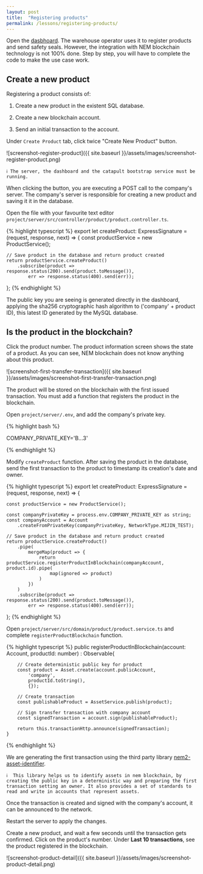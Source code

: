 ```yaml
---
layout: post
title:  "Registering products"
permalink: /lessons/registering-products/
---
```


Open the [dasbhoard](http://localhost:4200). The warehouse operator uses it to register products and send safety seals. However, the integration with NEM blockchain technology is not 100% done. Step by step, you will have to complete the code to make the use case work.


## Create a new product

Registering a product consists of:

1) Create a new product in the existent SQL database.

2) Create a new blockchain account.

3) Send an initial transaction to the account.

Under ``Create Product`` tab, click twice "Create New Product" button.

![screenshot-register-product]({{ site.baseurl }}/assets/images/screenshot-register-product.png)

    ℹ️ The server, the dashboard and the catapult bootstrap service must be running.

When clicking the button, you are executing a POST call to the company's server. The company's server is responsible for creating a new product and saving it it in the database.

Open the file with your favourite text editor ``project/server/src/controller/product/product.controller.ts``.

{% highlight typescript %}
export let createProduct: ExpressSignature = (request, response, next) => {
    const productService = new ProductService();

    // Save product in the database and return product created
    return productService.createProduct()
        .subscribe(product => response.status(200).send(product.toMessage()),
            err => response.status(400).send(err));
};
{% endhighlight %}

The public key you are seeing is generated directly in the dashboard, applying the sha256 cryptographic hash algorithm to ('company' +  product ID), this latest ID generated by the MySQL database. 

## Is the product in the blockchain? 

Click the product number. The product information screen shows the state of a product. As you can see, NEM blockchain does not know anything about this product. 

![screenshot-first-transfer-transaction]({{ site.baseurl }}/assets/images/screenshot-first-transfer-transaction.png)

The product will be stored on the blockchain with the first issued transaction. You must add a function that registers the product in the blockchain.

 Open ``project/server/.env``, and add the company's private key.

{% highlight bash %}

COMPANY_PRIVATE_KEY='B...3'

{% endhighlight %}

Modify ``createProduct`` function. After saving the product in the database, send the first transaction to the product to timestamp its creation's date and owner.

{% highlight typescript %}
export let createProduct: ExpressSignature = (request, response, next) => {

    const productService = new ProductService();

    const companyPrivateKey = process.env.COMPANY_PRIVATE_KEY as string;
    const companyAccount = Account
        .createFromPrivateKey(companyPrivateKey, NetworkType.MIJIN_TEST);

    // Save product in the database and return product created
    return productService.createProduct()
        .pipe(
            mergeMap(product => {
                return productService.registerProductInBlockchain(companyAccount, product.id).pipe(
                    map(ignored => product)
                )
            })
        )
        .subscribe(product => response.status(200).send(product.toMessage()),
            err => response.status(400).send(err));
};
{% endhighlight %}

Open ``project/server/src/domain/product/product.service.ts`` and complete ``registerProductBlockchain`` function.

{% highlight typescript %}
    public registerProductInBlockchain(account: Account, productId: number) : Observable<TransactionAnnounceResponse>{

        // Create deterministic public key for product
        const product = Asset.create(account.publicAccount,
            'company',
            productId.toString(),
            {});

        // Create transaction
        const publishableProduct = AssetService.publish(product);

        // Sign transfer transaction with company account
        const signedTransaction = account.sign(publishableProduct);

        return this.transactionHttp.announce(signedTransaction);
    }
{% endhighlight %}

We are generating the first transaction using the third party library [nem2-asset-identifier](https://github.com/aleixmorgadas/nem2-asset-identifier).

    ℹ️  This library helps us to identify assets in nem blockchain, by creating the public key in a deterministic way and preparing the first transaction setting an owner. It also provides a set of standards to read and write in accounts that represent assets.

Once the transaction is created and signed with the company's account, it can be announced to the network.

Restart the server to apply the changes.

Create a new product, and wait a few seconds until the transaction gets confirmed. Click on the product's number. Under **Last 10 transactions**, see the product registered in the blockchain.

![screenshot-product-detail]({{ site.baseurl }}/assets/images/screenshot-product-detail.png)